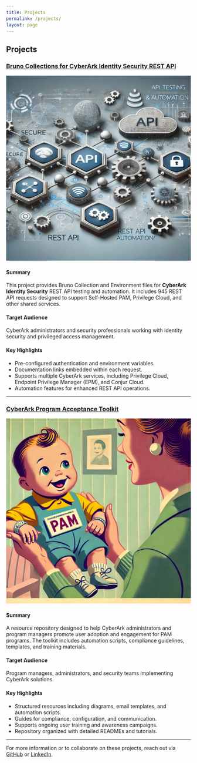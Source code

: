 ```yaml
---
title: Projects
permalink: /projects/
layout: page
---
```


## Projects

### [Bruno Collections for CyberArk Identity Security REST API](https://github.com/IAM-Jah/CyberArk-REST-API-Bruno/tree/main)

![CyberArk Bruno REST API Collections](/images/projects/bruno-collections.png)

#### Summary
This project provides Bruno Collection and Environment files for **CyberArk Identity Security** REST API testing and automation. It includes 945 REST API requests designed to support Self-Hosted PAM, Privilege Cloud, and other shared services.

#### Target Audience
CyberArk administrators and security professionals working with identity security and privileged access management.

#### Key Highlights
- Pre-configured authentication and environment variables.
- Documentation links embedded within each request.
- Supports multiple CyberArk services, including Privilege Cloud, Endpoint Privilege Manager (EPM), and Conjur Cloud.
- Automation features for enhanced REST API operations.

---

### [CyberArk Program Acceptance Toolkit](https://github.com/IAM-Jah/CyberArk-Program-Acceptance-Toolkit)

![CyberArk Program Acceptance Toolkit](/images/projects/pam-adoption.png)

#### Summary
A resource repository designed to help CyberArk administrators and program managers promote user adoption and engagement for PAM programs. The toolkit includes automation scripts, compliance guidelines, templates, and training materials.

#### Target Audience
Program managers, administrators, and security teams implementing CyberArk solutions.

#### Key Highlights
- Structured resources including diagrams, email templates, and automation scripts.
- Guides for compliance, configuration, and communication.
- Supports ongoing user training and awareness campaigns.
- Repository organized with detailed READMEs and tutorials.

---

For more information or to collaborate on these projects, reach out via [GitHub](https://github.com/IAM-Jah) or [LinkedIn](https://www.linkedin.com/in/ewhopkins/).